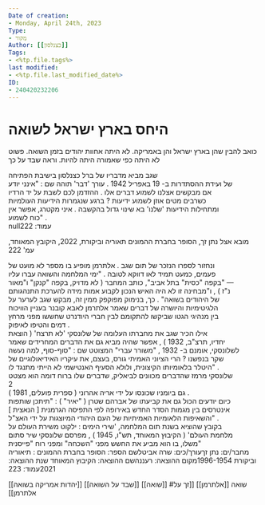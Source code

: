 ```yaml
---
Date of creation:
- Monday, April 24th, 2023
Type:
- מקור
Author: [[כצנלסון]]
Tags:
- <%tp.file.tags%>
last modified:
- <%tp.file.last_modified_date%>
ID:
- 240420232206
---
```

# היחס בארץ ישראל לשואה

כואב להבין שהן בארץ ישראל והן באמריקה. לא היתה אחוות יהודים בזמן השואה. פשוט לא היתה כפי שאמורה היתה להיות.
וראה שבד על כך


שגב מביא מדבריו של ברל כצנלסון בישיבת הפתיחה  
של ועידת ההסתדרות ב- 19 באפריל 1942 . עורך 'דבר' תוהה שם : "אינני יודע  
אם מבקשים אצלנו לשמוע דברים אלו . ההזדמן לכם לשבת על יד הרדיו  
כשרבים מטים אוזן לשמוע ידיעות ? ברגע שנגמרות הידיעות העולמיות  
ומתחילות הידיעות 'שלנו' בא שינוי גדול בהקשבה . איני מקטרג, אפשר אין  
כוח לשמוע" .  
nullעמוד: 222

מובא אצל נתן זך, הסופר בחברת ההמונים תאוריה וביקורת, 2022, היקובץ המאוחד, עמ' 222


ונחזור לספרו הנזכר של תום שגב . אלתרמן מופיע בו מספר לא מועט של  
פעמים, כמעט תמיד לאו דווקא לטובה . "ימי המלחמה והשואה עברו עליו  
בקפה "כסית" בתל אביב", כותב המחבר ( לא מדויק, בקפה "קנקן" ו"מאור" —  
נ"ז ) , ו"מבחינה זו לא היה האיש הנכון לקבוע אמות מידה להערכת התנהגותם  
של היהודים בשואה" . כך, בנימוק מפוקפק ממין זה, מבקש שגב לערער על  
הלגיטימיות והיושרה של דברים שאמר אלתרמן לאבא קובנר בעניין הוויכוח  
בין מנהיגי הגטו שביקשו להתקומם לבין חברי היודנרט שחששו מפני מרחץ  
דמים והטיפו לאיפוק .  
אילו הכיר שגב את מחברתו העלומה של שלונסקי 'לא תרצח' ( הוצאת  
יחדיו, תרצ"ב, 1932 ) , אפשר שהיה מביא גם את הדברים המחרידים שאמר  
לשלונסקי, אומנם ב- 1932 , "משורר עברי" המצוטט שם : "סוף-סוף, למה נעשה  
שקר בנפשנו ? הרי הציוני האמיתי גורס, בעצם, את עיקריו האידיאולוגיים של  
היטלר בלאומיותו הקיצונית, ולולא הסעיף האנטישמי לא הייתי מתנגד לו" .  
שלונסקי מרמז שהדברים מכוונים לביאליק, שדברים שלו ברוח דומה הוא מצטט  
2  
גם ביומניו שכונסו על ידי אריה אהרוני ( ספרית פועלים, 1981 ) .  
כיום יודעים הכול גם את קביעתו של אברהם שטרן ( "יאיר" ) : "תיתכן שותפות  
אינטרסים בין מגמות הסדר החדש באירופה לפי התפיסה הגרמנית [ הנאצית ]  
והשאיפות הלאומיות האמיתיות של העם היהודי המיוצגות על ידי האצ"ל" .  
בקובץ שהוציא בשנת תום המלחמה, 'שירי הימים : ילקוט משירת העולם על  
מלחמת העולם' ( הקיבוץ המאוחד, תש"ו, 1945 ) , מפרסם שלונסקי שיר סתום  
משלו, בו הוא מביע את החשש מפני "השכחה" ומפני רוח "פייסנית"  
מחבר/ים: נתן זךעורך/כים: שרה אביטלשם הספר: הסופר בחברת ההמונים : תיאוריה וביקורת 1996-1954מקום ההוצאה: רעננהשם ההוצאה: הקיבוץ המאוחד שנת ההוצאה: 2021עמוד: 223



[[יהדות אמריקה בשואה]]
[[שבד על השואה]]
[[שואה]]
#שואה 
[[אלתרמן]]
[[זך על אלתרמן]]